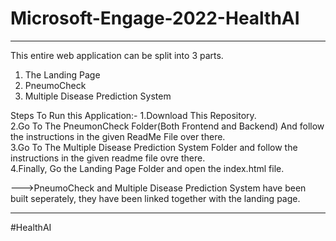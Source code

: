 # Microsoft-Engage-2022-HealthAI
-----------------------------------------------------------------------------------------------------------------------------------------------------------------
This entire web application can be split into 3 parts.
 1. The Landing Page
 2. PneumoCheck
 3. Multiple Disease Prediction System

Steps To Run this Application:-
1.Download This Repository.<br/>
2.Go To The PneumonCheck Folder(Both Frontend and Backend) And follow the instructions in the given ReadMe File over there.<br/>
3.Go To The Multiple Disease Prediction System Folder and follow the instructions in the given readme file ovre there.<br/>
4.Finally, Go the Landing Page Folder and open the index.html file.<br/>

--->PneumoCheck and Multiple Disease Prediction System have been built seperately, they have been linked together with the landing page.


---------------------------------------------------------------------------------------------------------------------------------------------------------------------

#HealthAI



